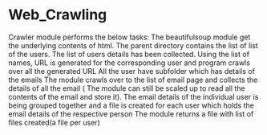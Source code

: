 # Web_Crawling

Crawler module performs the below tasks:
The beautifulsoup module  get the underlying contents of html.
The parent directory contains the list of list of the users. 
The list of users details has been collected.
Using the list of names, URL is generated for the corresponding user and program crawls over all the generated URL
All the user have subfolder which has details of the emails
The module crawls over to the list of email page and collects the details of all the email ( The module can still be scaled up to read all the contents of the email and store it).
 The email details of the individual user is being grouped together and a file is created for each user which holds the email details of the respective person
The module returns a file with list of files created(a file per user) 
